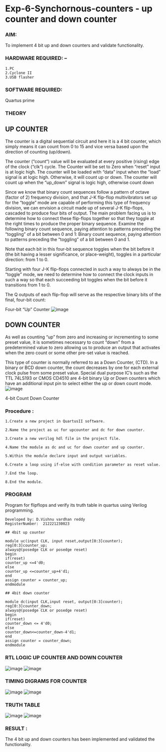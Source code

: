 # Exp-6-Synchornous-counters - up counter and down counter 
### AIM:

To implement 4 bit up and down counters and validate  functionality.

### HARDWARE REQUIRED: –
```
1.PC
2.Cyclone II 
3.USB flasher
```
### SOFTWARE REQUIRED:  

Quartus prime

### THEORY 

## UP COUNTER 
The counter is a digital sequential circuit and here it is a 4 bit counter, which simply means it can count from 0 to 15 and vice versa based upon the direction of counting (up/down). 

The counter (“count“) value will be evaluated at every positive (rising) edge of the clock (“clk“) cycle.
The Counter will be set to Zero when “reset” input is at logic high.
The counter will be loaded with “data” input when the “load” signal is at logic high. Otherwise, it will count up or down.
The counter will count up when the “up_down” signal is logic high, otherwise count down

Since we know that binary count sequences follow a pattern of octave (factor of 2) frequency division, and that J-K flip-flop multivibrators set up for the “toggle” mode are capable of performing this type of frequency division, we can envision a circuit made up of several J-K flip-flops, cascaded to produce four bits of output.
The main problem facing us is to determine how to connect these flip-flops together so that they toggle at the right times to produce the proper binary sequence.
Examine the following binary count sequence, paying attention to patterns preceding the “toggling” of a bit between 0 and 1:
Binary count sequence, paying attention to patterns preceding the “toggling” of a bit between 0 and 1.

Note that each bit in this four-bit sequence toggles when the bit before it (the bit having a lesser significance, or place-weight), toggles in a particular direction: from 1 to 0.



 
 

Starting with four J-K flip-flops connected in such a way to always be in the “toggle” mode, we need to determine how to connect the clock inputs in such a way so that each succeeding bit toggles when the bit before it transitions from 1 to 0.

The Q outputs of each flip-flop will serve as the respective binary bits of the final, four-bit count:

 
 

Four-bit “Up” Counter
![image](https://user-images.githubusercontent.com/36288975/169644758-b2f4339d-9532-40c5-af40-8f4f8c942e2c.png)



## DOWN COUNTER 

As well as counting “up” from zero and increasing or incrementing to some preset value, it is sometimes necessary to count “down” from a predetermined value to zero allowing us to produce an output that activates when the zero count or some other pre-set value is reached.

This type of counter is normally referred to as a Down Counter, (CTD). In a binary or BCD down counter, the count decreases by one for each external clock pulse from some preset value. Special dual purpose IC’s such as the TTL 74LS193 or CMOS CD4510 are 4-bit binary Up or Down counters which have an additional input pin to select either the up or down count mode.
![image](https://user-images.githubusercontent.com/36288975/169644844-1a14e123-7228-4ed8-81a9-eb937dff4ac8.png)


4-bit Count Down Counter
### Procedure :
```
1.Create a new project in QuartusII software.

2.Name the project as uc for upcounter and dc for down counter.

3.Create a new verilog hdl file in the project file.

4.Name the module as dc and uc for down counter and up counter.

5.Within the module declare input and output variables.

6.Create a loop using if-else with condition parameter as reset value.

7.End the loop.

8.End the module.
```



### PROGRAM 

Program for flipflops  and verify its truth table in quartus using Verilog programming.
```
Developed by: D.Vishnu vardhan reddy
RegisterNumber:  212221230023
```
```
## 4bit up counter

module uc(input CLK, input reset,output[0:3]counter);
reg[0:3]counter_up;
always@(posedge CLK or posedge reset)
begin
if(reset)
counter_up <=4'd0;
else
counter_up <=counter_up+4'd1;
end
assign counter = counter_up;
endmodule

## 4bit down counter

module dc(input CLK,input reset, output[0:3]counter);
reg[0:3]counter_down;
always@(posedge CLK or posedge reset)
begin
if(reset)
counter_down <= 4'd0;
else
counter_down<=counter_down-4'd1;
end
assign counter = counter_down;
endmodule

```






### RTL LOGIC UP COUNTER AND DOWN COUNTER  

![image](https://user-images.githubusercontent.com/94175324/201713518-1ab3e608-14f4-4cae-9b97-97a27bddf0ed.png)
![image](https://user-images.githubusercontent.com/94175324/201713545-0482e99d-7a24-42e6-94ea-2230894cc645.png)








### TIMING DIGRAMS FOR COUNTER  

![image](https://user-images.githubusercontent.com/94175324/201713595-fd02152e-a0ce-4508-b6a7-019cb12b5f58.png)
![image](https://user-images.githubusercontent.com/94175324/201713674-a489a209-4868-49f7-b5a9-cd5c4a394fe2.png)




### TRUTH TABLE 
![image](https://user-images.githubusercontent.com/94175324/201713724-756ccca0-4af0-4896-b02d-7c4e394528f5.png)
![image](https://user-images.githubusercontent.com/94175324/201713776-3481703a-ab85-4a6f-b6c5-d321c74d04cf.png)






### RESULT :
The 4 bit up and down counters has been implemented and validated the functionality.


